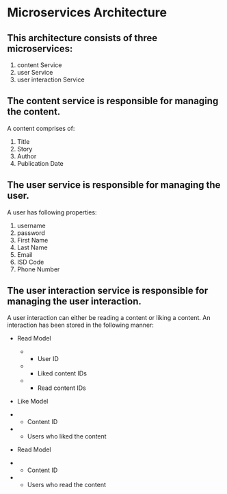 # Microservices Architecture

## This architecture consists of three microservices:

1. content Service
2. user Service
3. user interaction Service

## The content service is responsible for managing the content.

A content comprises of:

1. Title
2. Story
3. Author
4. Publication Date

## The user service is responsible for managing the user.

A user has following properties:

1. username
2. password
3. First Name
4. Last Name
5. Email
6. ISD Code
7. Phone Number

## The user interaction service is responsible for managing the user interaction.

A user interaction can either be reading a content or liking a content.
An interaction has been stored in the following manner:

- Read Model

  - - User ID
  - - Liked content IDs
  - - Read content IDs

- Like Model
- - Content ID
- - Users who liked the content

- Read Model
- - Content ID
- - Users who read the content
